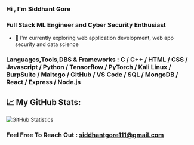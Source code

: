 ### Hi , I'm Siddhant Gore

### Full Stack ML Engineer and Cyber Security Enthusiast
- 🌱 I'm currently exploring web application development, web app security and data science

### Languages,Tools,DBS & Frameworks : C / C++ / HTML / CSS / Javascript / Python / Tensorflow / PyTorch / Kali Linux / BurpSuite / Maltego / GitHub / VS Code / SQL / MongoDB / React / Express / Node.js

## 📈 My GitHub Stats:

![GitHub Statistics](https://github-readme-stats.vercel.app/api?username=siddhantgore&count_private=true&show_icons=true&theme=dark)

### Feel Free To Reach Out : siddhantgore111@gmail.com

